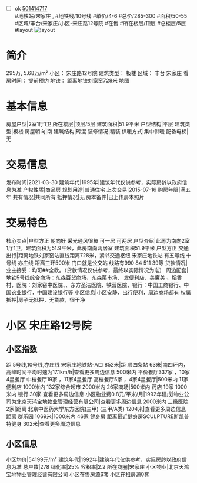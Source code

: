- [ ] ok [501414717](https://bj.5i5j.com/ershoufang/501414717.html)  
 #地铁站/宋家庄 ,  #地铁线/10号线
#单价/4-6 #总价/285-300 #面积/50-55   #区域/丰台/宋家庄/小区-宋庄路12号院 #在售 #所在楼层/顶层 #总楼层/5层 #layout 
![layout](http://image2a.5i5j.com/bdir/layout/03d9802ff3b54f1bbaaf8b2a1b2c9189.jpg_P5.jpg) 
# 简介 
 295万,  5.68万/m² 
小区： 宋庄路12号院
建筑类型： 板楼
区域： 丰台 宋家庄
看房时间： 提前预约
地铁： 距离地铁刘家窑728米 地图
# 基本信息 
 房屋户型|2室1厅1卫
所在楼层|顶层/5层
建筑面积|51.9平米
户型结构|平层
建筑类型|板楼
房屋朝向|南
建筑结构|砖混
装修情况|精装
供暖方式|集中供暖
配备电梯|无
# 交易信息 
 发布时间|2021-03-30
建筑年代|1995年|建筑年代仅供参考，实际房龄以政府信息为准
产权性质|商品房
规划用途|普通住宅
上次交易|2015-07-16
购房年限|满五年
共有情况|共同所有
抵押情况|无
房本备件|已上传房本照片
# 交易特色 
 核心卖点|户型方正 朝向好 采光通风很棒  可一居 可两居
户型介绍|此房为南向2室1厅1卫，建筑面积为51.9平米，此房南向两居室 建筑面积51.9平米 户型方正
交通出行|距离地铁刘家窑站直线距离728米，紧邻交通枢纽 宋家庄地铁站 有五号线 十号线 亦庄线 距离三环500米 门口就是公交站  线路有990 84 511 39等
贷款情况|业主接受：均可##全款。（贷款情况仅供参考，最终以实际情况为准）
周边配套|地铁5号线综合商场：东森百货商场、东森菜市场、 发便利店、美廉美 、稻香村，医院：刘家窑中医院、、东方圣洁医院、铁营医院，银行：中国工商银行、中国农业银行，中国建设银行等
小区信息|小区安静，出行便利，周边商场都有
权属抵押|房子无抵押，无贷款，很干净
# 小区 宋庄路12号院
## 小区指数 
 距 5号线,10号线,亦庄线 宋家庄地铁站-A口 852米|距 顺四条站 63米|南四环内， 高峰时间平均时速为17.1km/h|查看更多周边信息
500米内 平价餐厅337家 ，10家4星餐厅
中档餐厅19家 ，11家4星餐厅
高档餐厅5家 ，4家4星餐厅|500米内 11家便利店
1000米内 132家综合超市
2000米内 26家商场|500米内 药店 19家
1000米内 银行 30家|查看更多周边信息
小区物业费0.8元/平米/月|1992年建成|物业公司为北京天鸿宝地物业管理经营有限公司|查看更多周边信息
2000米内 三级医院 2家|距离 北京中医药大学东方医院(三甲) (三甲/A类) 1204米|查看更多周边信息
距离 群乐园 1069米|1000米内 46家 健身房
距离最近健身房SCULPTURE斯凯普特健身 302米|查看更多周边信息
## 小区信息 
 小区均价|54199元/m²
建筑年代|1992年|建筑年代仅供参考，实际房龄以政府信息为准
总户数|278
绿化率|25%
容积率|2.2
所在商圈|宋家庄
小区物业|北京天鸿宝地物业管理经营有限公司
小区在售房源6套
小区在租房源0套

